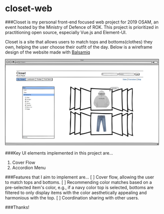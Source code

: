 # closet-web
###Closet is my personal front-end focused web project for 2019 OSAM, an event hosted by the Ministry of Defence of ROK.
This project is prioritized in practitioning open source, especially Vue.js and Element-UI.

Closet is a site that allows users to match tops and bottoms(clothes) they own, helping the user choose their outfit of the day.
Below is a wireframe design of the website made with [Balsamiq](balsamiq.cloud)


![Wireframe Design of Closet](/closet-wireframe-design.png)


###Key UI elements implemented in this project are...
1. Cover Flow
2. Accordion Menu

###Features that I aim to implement are...
[ ] Cover flow, allowing the user to match tops and bottoms.
[ ] Recommending color matches based on a pre-selected item's color, e.g., if a navy color top is selected, bottoms are filtered to only display items with the color aesthetically appealing and harmonious with the top.
[ ] Coordination sharing with other users.

###Thanks!
